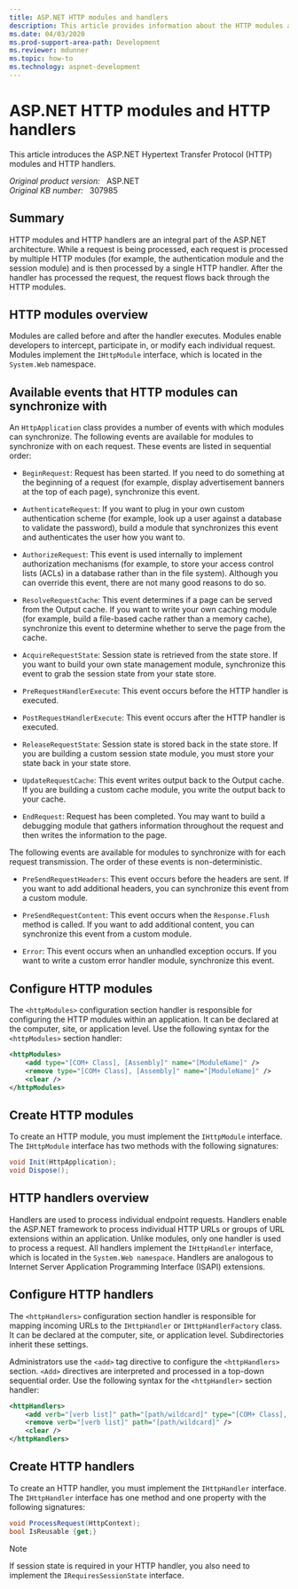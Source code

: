 ```yaml
---
title: ASP.NET HTTP modules and handlers
description: This article provides information about the HTTP modules and HTTP handlers.
ms.date: 04/03/2020
ms.prod-support-area-path: Development
ms.reviewer: mdunner
ms.topic: how-to
ms.technology: aspnet-development
---
```

# ASP.NET HTTP modules and HTTP handlers

This article introduces the ASP.NET Hypertext Transfer Protocol (HTTP) modules and HTTP handlers.

_Original product version:_ &nbsp; ASP.NET  
_Original KB number:_ &nbsp; 307985

## Summary

HTTP modules and HTTP handlers are an integral part of the ASP.NET architecture. While a request is being processed, each request is processed by multiple HTTP modules (for example, the authentication module and the session module) and is then processed by a single HTTP handler. After the handler has processed the request, the request flows back through the HTTP modules.

## HTTP modules overview

Modules are called before and after the handler executes. Modules enable developers to intercept, participate in, or modify each individual request. Modules implement the `IHttpModule` interface, which is located in the `System.Web` namespace.

## Available events that HTTP modules can synchronize with

An `HttpApplication` class provides a number of events with which modules can synchronize. The following events are available for modules to synchronize with on each request. These events are listed in sequential order:

- `BeginRequest`: Request has been started. If you need to do something at the beginning of a request (for example, display advertisement banners at the top of each page), synchronize this event.

- `AuthenticateRequest`: If you want to plug in your own custom authentication scheme (for example, look up a user against a database to validate the password), build a module that synchronizes this event and authenticates the user how you want to.

- `AuthorizeRequest`: This event is used internally to implement authorization mechanisms (for example, to store your access control lists (ACLs) in a database rather than in the file system). Although you can override this event, there are not many good reasons to do so.

- `ResolveRequestCache`: This event determines if a page can be served from the Output cache. If you want to write your own caching module (for example, build a file-based cache rather than a memory cache), synchronize this event to determine whether to serve the page from the cache.

- `AcquireRequestState`: Session state is retrieved from the state store. If you want to build your own state management module, synchronize this event to grab the session state from your state store.

- `PreRequestHandlerExecute`: This event occurs before the HTTP handler is executed.

- `PostRequestHandlerExecute`: This event occurs after the HTTP handler is executed.

- `ReleaseRequestState`: Session state is stored back in the state store. If you are building a custom session state module, you must store your state back in your state store.

- `UpdateRequestCache`: This event writes output back to the Output cache. If you are building a custom cache module, you write the output back to your cache.

- `EndRequest`: Request has been completed. You may want to build a debugging module that gathers information throughout the request and then writes the information to the page.

The following events are available for modules to synchronize with for each request transmission. The order of these events is non-deterministic.

- `PreSendRequestHeaders`: This event occurs before the headers are sent. If you want to add additional headers, you can synchronize this event from a custom module.

- `PreSendRequestContent`: This event occurs when the `Response.Flush` method is called. If you want to add additional content, you can synchronize this event from a custom module.

- `Error`: This event occurs when an unhandled exception occurs. If you want to write a custom error handler module, synchronize this event.

## Configure HTTP modules

The `<httpModules>` configuration section handler is responsible for configuring the HTTP modules within an application. It can be declared at the computer, site, or application level. Use the following syntax for the `<httpModules>` section handler:

```xml
<httpModules>
    <add type="[COM+ Class], [Assembly]" name="[ModuleName]" />
    <remove type="[COM+ Class], [Assembly]" name="[ModuleName]" />
    <clear />
</httpModules>
```

## Create HTTP modules

To create an HTTP module, you must implement the `IHttpModule` interface. The `IHttpModule` interface has two methods with the following signatures:

```csharp
void Init(HttpApplication);
void Dispose();
```

## HTTP handlers overview

Handlers are used to process individual endpoint requests. Handlers enable the ASP.NET framework to process individual HTTP URLs or groups of URL extensions within an application. Unlike modules, only one handler is used to process a request. All handlers implement the `IHttpHandler` interface, which is located in the `System.Web namespace`. Handlers are analogous to Internet Server Application Programming Interface (ISAPI) extensions.

## Configure HTTP handlers

The `<httpHandlers>` configuration section handler is responsible for mapping incoming URLs to the `IHttpHandler` or `IHttpHandlerFactory` class. It can be declared at the computer, site, or application level. Subdirectories inherit these settings.

Administrators use the `<add>` tag directive to configure the `<httpHandlers>` section. `<Add>` directives are interpreted and processed in a top-down sequential order. Use the following syntax for the `<httpHandler>` section handler:

```xml
<httpHandlers>
    <add verb="[verb list]" path="[path/wildcard]" type="[COM+ Class], [Assembly]" validate="[true/false]" />
    <remove verb="[verb list]" path="[path/wildcard]" />
    <clear />
</httpHandlers>
```

## Create HTTP handlers

To create an HTTP handler, you must implement the `IHttpHandler` interface. The `IHttpHandler` interface has one method and one property with the following signatures:

```csharp
void ProcessRequest(HttpContext);
bool IsReusable {get;}
```

> [!NOTE]
> If session state is required in your HTTP handler, you also need to implement the `IRequiresSessionState` interface.
